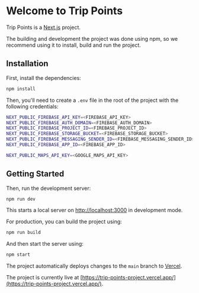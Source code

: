 # Welcome to Trip Points

Trip Points is a [Next.js](https://nextjs.org/) project.

The building and development the project was done using npm, so we recommend using it to install, build and run the project.

## Installation

First, install the dependencies:

```bash
npm install
```

Then, you'll need to create a `.env` file in the root of the project with the following credentials:

```bash
NEXT_PUBLIC_FIREBASE_API_KEY=<FIREBASE_API_KEY>
NEXT_PUBLIC_FIREBASE_AUTH_DOMAIN=<FIREBASE_AUTH_DOMAIN>
NEXT_PUBLIC_FIREBASE_PROJECT_ID=<FIREBASE_PROJECT_ID>
NEXT_PUBLIC_FIREBASE_STORAGE_BUCKET=<FIREBASE_STORAGE_BUCKET>
NEXT_PUBLIC_FIREBASE_MESSAGING_SENDER_ID=<FIREBASE_MESSAGING_SENDER_ID>
NEXT_PUBLIC_FIREBASE_APP_ID=<FIREBASE_APP_ID>

NEXT_PUBLIC_MAPS_API_KEY=<GOOGLE_MAPS_API_KEY>
```

## Getting Started

Then, run the development server:

```bash
npm run dev
```

This starts a local server on [http://localhost:3000](http://localhost:3000) in development mode.


For production, you can build the project using:

```bash
npm run build
```

And then start the server using:

```bash
npm start
```

The project automatically deploys changes to the `main` branch to [Vercel](https://vercel.com/).

The project is currently live at
 [https://trip-points-project.vercel.app/](https://trip-points-project.vercel.app/).
